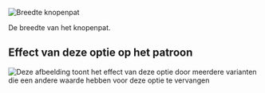 ![Breedte knopenpat](buttonplacketwidth.svg)

De breedte van het knopenpat.

## Effect van deze optie op het patroon

![Deze afbeelding toont het effect van deze optie door meerdere varianten die een andere waarde hebben voor deze optie te vervangen](simon_buttonplacketwidth_sample.svg "Effect van deze optie op het patroon")
